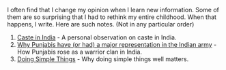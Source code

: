 I often find that I change my opinion when I learn new information. 
Some of them are so surprising that I had to rethink my entire childhood. When that happens, I write. Here are such notes. 
(Not in any particular order)

1. [Caste in India](https://ibala.github.io/balapanneerselvam/#caste-in-india) - A personal observation on caste in India.
2. [Why Punjabis have (or had) a major representation in the Indian army](https://ibala.github.io/balapanneerselvam/#indian-army-punjab) - How Punjabis rose as a warrior clan in India.
3. [Doing Simple Things](https://ibala.github.io/balapanneerselvam/#simple-things) - Why doing simple things well matters.
